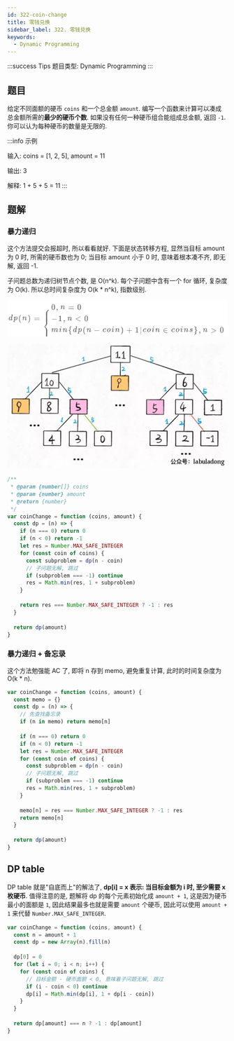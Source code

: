 ```yaml
---
id: 322-coin-change
title: 零钱兑换
sidebar_label: 322. 零钱兑换
keywords:
  - Dynamic Programming
---
```


:::success Tips
题目类型: Dynamic Programming
:::

## 题目

给定不同面额的硬币 `coins` 和一个总金额 `amount`. 编写一个函数来计算可以凑成总金额所需的**最少的硬币个数**. 如果没有任何一种硬币组合能组成总金额, 返回 `-1`. 你可以认为每种硬币的数量是无限的.

:::info 示例

输入: coins = [1, 2, 5], amount = 11

输出: 3

解释: 1 + 5 + 5 = 11
:::

## 题解

### 暴力递归

这个方法提交会报超时, 所以看看就好. 下面是状态转移方程, 显然当目标 amount 为 0 时, 所需的硬币数也为 0; 当目标 amount 小于 0 时, 意味着根本凑不齐, 即无解, 返回 -1.

子问题总数为递归树节点个数, 是 O(n^k). 每个子问题中含有一个 for 循环, 复杂度为 O(k). 所以总时间复杂度为 O(k \* n^k), 指数级别.

![322-coin-change](../../static/img/322-coin-change-1.png)

![322-coin-change](../../static/img/322-coin-change-2.jpeg)

```ts
/**
 * @param {number[]} coins
 * @param {number} amount
 * @return {number}
 */
var coinChange = function (coins, amount) {
  const dp = (n) => {
    if (n === 0) return 0
    if (n < 0) return -1
    let res = Number.MAX_SAFE_INTEGER
    for (const coin of coins) {
      const subproblem = dp(n - coin)
      // 子问题无解, 跳过
      if (subproblem === -1) continue
      res = Math.min(res, 1 + subproblem)
    }

    return res === Number.MAX_SAFE_INTEGER ? -1 : res
  }

  return dp(amount)
}
```

### 暴力递归 + 备忘录

这个方法勉强能 AC 了, 即将 n 存到 memo, 避免重复计算, 此时的时间复杂度为 O(k \* n).

```ts
var coinChange = function (coins, amount) {
  const memo = {}
  const dp = (n) => {
    // 先查找备忘录
    if (n in memo) return memo[n]

    if (n === 0) return 0
    if (n < 0) return -1
    let res = Number.MAX_SAFE_INTEGER
    for (const coin of coins) {
      const subproblem = dp(n - coin)
      // 子问题无解, 跳过
      if (subproblem === -1) continue
      res = Math.min(res, 1 + subproblem)
    }

    memo[n] = res === Number.MAX_SAFE_INTEGER ? -1 : res
    return memo[n]
  }

  return dp(amount)
}
```

## DP table

DP table 就是"自底而上"的解法了, **dp[i] = x 表示: 当目标金额为 i 时, 至少需要 x 枚硬币**. 值得注意的是, 题解将 dp 的每个元素初始化成 `amount + 1`, 这是因为硬币最小的面额是 `1`, 因此结果最多也就是需要 `amount` 个硬币, 因此可以使用 `amount + 1` 来代替 `Number.MAX_SAFE_INTEGER`.

```ts
var coinChange = function (coins, amount) {
  const n = amount + 1
  const dp = new Array(n).fill(n)

  dp[0] = 0
  for (let i = 0; i < n; i++) {
    for (const coin of coins) {
      // 目标金额 - 硬币面额 < 0, 意味着子问题无解, 跳过
      if (i - coin < 0) continue
      dp[i] = Math.min(dp[i], 1 + dp[i - coin])
    }
  }

  return dp[amount] === n ? -1 : dp[amount]
}
```
